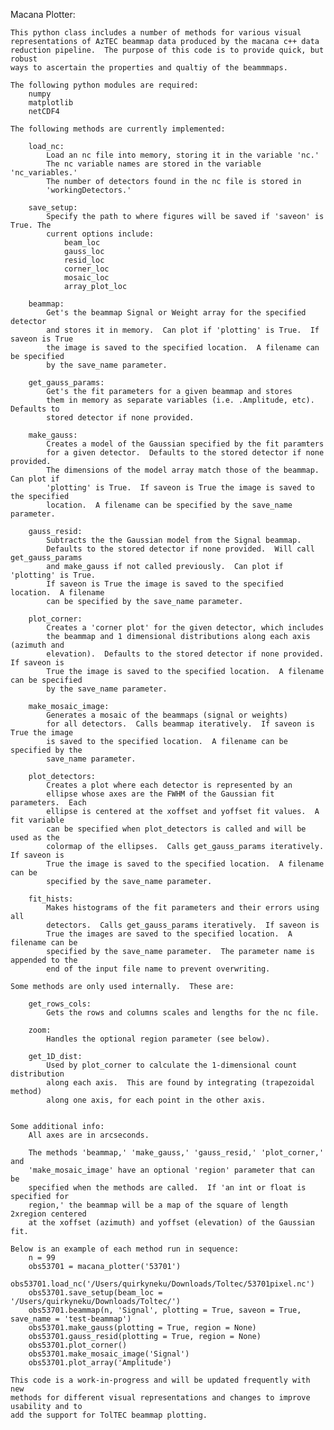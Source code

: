 Macana Plotter:
    
    This python class includes a number of methods for various visual 
    representations of AzTEC beammap data produced by the macana c++ data 
    reduction pipeline.  The purpose of this code is to provide quick, but robust
    ways to ascertain the properties and qualtiy of the beammmaps.
    
    The following python modules are required:
        numpy
        matplotlib
        netCDF4
        
    The following methods are currently implemented:
        
        load_nc: 
            Load an nc file into memory, storing it in the variable 'nc.'
            The nc variable names are stored in the variable 'nc_variables.'
            The number of detectors found in the nc file is stored in
            'workingDetectors.'
        
        save_setup: 
            Specify the path to where figures will be saved if 'saveon' is True. The
            current options include:
                beam_loc
                gauss_loc 
                resid_loc
                corner_loc 
                mosaic_loc
                array_plot_loc
        
        beammap: 
            Get's the beammap Signal or Weight array for the specified detector
            and stores it in memory.  Can plot if 'plotting' is True.  If saveon is True
            the image is saved to the specified location.  A filename can be specified
            by the save_name parameter.
        
        get_gauss_params: 
            Get's the fit parameters for a given beammap and stores 
            them in memory as separate variables (i.e. .Amplitude, etc).  Defaults to 
            stored detector if none provided.
        
        make_gauss: 
            Creates a model of the Gaussian specified by the fit paramters
            for a given detector.  Defaults to the stored detector if none provided.
            The dimensions of the model array match those of the beammap. Can plot if 
            'plotting' is True.  If saveon is True the image is saved to the specified 
            location.  A filename can be specified by the save_name parameter.
        
        gauss_resid: 
            Subtracts the the Gaussian model from the Signal beammap.  
            Defaults to the stored detector if none provided.  Will call get_gauss_params
            and make_gauss if not called previously.  Can plot if  'plotting' is True.  
            If saveon is True the image is saved to the specified location.  A filename 
            can be specified by the save_name parameter.
        
        plot_corner:  
            Creates a 'corner plot' for the given detector, which includes
            the beammap and 1 dimensional distributions along each axis (azimuth and 
            elevation).  Defaults to the stored detector if none provided.  If saveon is
            True the image is saved to the specified location.  A filename can be specified 
            by the save_name parameter.
        
        make_mosaic_image:  
            Generates a mosaic of the beammaps (signal or weights)
            for all detectors.  Calls beammap iteratively.  If saveon is True the image 
            is saved to the specified location.  A filename can be specified by the 
            save_name parameter.
        
        plot_detectors:  
            Creates a plot where each detector is represented by an
            ellipse whose axes are the FWHM of the Gaussian fit parameters.  Each
            ellipse is centered at the xoffset and yoffset fit values.  A fit variable
            can be specified when plot_detectors is called and will be used as the
            colormap of the ellipses.  Calls get_gauss_params iteratively.  If saveon is
            True the image is saved to the specified location.  A filename can be 
            specified by the save_name parameter.
        
        fit_hists: 
            Makes histograms of the fit parameters and their errors using all
            detectors.  Calls get_gauss_params iteratively.  If saveon is 
            True the images are saved to the specified location.  A filename can be 
            specified by the save_name parameter.  The parameter name is appended to the
            end of the input file name to prevent overwriting.
        
    Some methods are only used internally.  These are:
        
        get_rows_cols:
            Gets the rows and columns scales and lengths for the nc file.
            
        zoom:
            Handles the optional region parameter (see below).
        
        get_1D_dist:
            Used by plot_corner to calculate the 1-dimensional count distribution
            along each axis.  This are found by integrating (trapezoidal method)
            along one axis, for each point in the other axis.
        
    
    Some additional info:
        All axes are in arcseconds.
        
        The methods 'beammap,' 'make_gauss,' 'gauss_resid,' 'plot_corner,' and 
        'make_mosaic_image' have an optional 'region' parameter that can be
        specified when the methods are called.  If 'an int or float is specified for
        region,' the beammap will be a map of the square of length 2xregion centered
        at the xoffset (azimuth) and yoffset (elevation) of the Gaussian fit.
        
    Below is an example of each method run in sequence:
        n = 99
        obs53701 = macana_plotter('53701')
        obs53701.load_nc('/Users/quirkyneku/Downloads/Toltec/53701pixel.nc')
        obs53701.save_setup(beam_loc = '/Users/quirkyneku/Downloads/Toltec/')
        obs53701.beammap(n, 'Signal', plotting = True, saveon = True, save_name = 'test-beammap')
        obs53701.make_gauss(plotting = True, region = None)
        obs53701.gauss_resid(plotting = True, region = None)
        obs53701.plot_corner()
        obs53701.make_mosaic_image('Signal')
        obs53701.plot_array('Amplitude')
        
    This code is a work-in-progress and will be updated frequently with new 
    methods for different visual representations and changes to improve usability and to
    add the support for TolTEC beammap plotting.
